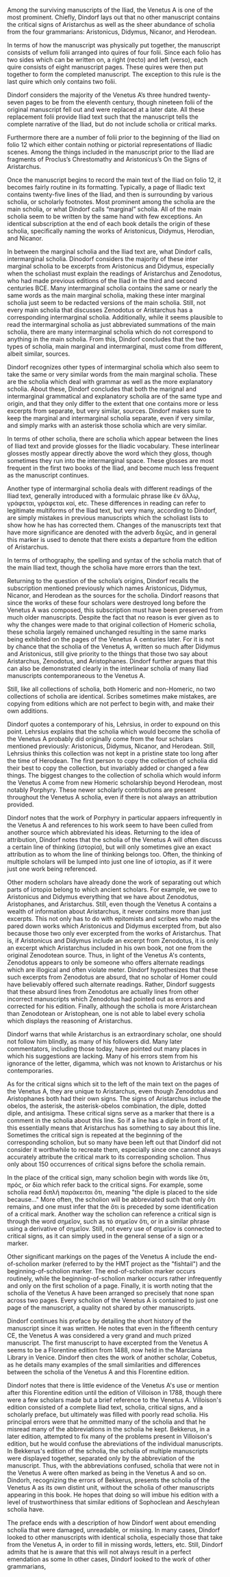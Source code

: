 

Among the surviving manuscripts of the Iliad, the Venetus A is one of the most prominent. Chiefly, Dindorf lays out that no other manuscript contains the critical signs of Aristarchus as well as the sheer abundance of scholia from the four grammarians: Aristonicus, Didymus, Nicanor, and Herodean.

In terms of how the manuscript was physically put together, the manuscript consists of vellum folii arranged into quires of four folii. Since each folio has two sides which can be written on, a right (recto) and left (verso), each quire consists of eight manuscript pages. These quires were then put together to form the completed manuscript. The exception to this rule is the last quire which only contains two folii.

Dindorf considers the majority of the Venetus A’s three hundred twenty-seven pages  to be from the eleventh century, though nineteen folii of the original manuscript fell out and were replaced at a later date. All these replacement folii provide Iliad text such that the manuscript tells the complete narrative of the Iliad, but do not include scholia or critical marks. 

Furthermore there are a number of folii prior to the beginning of the Iliad on folio 12 which either contain nothing or pictorial representations of Iliadic scenes. Among the things included in the manuscript prior to the Iliad are fragments of Proclus’s Chrestomathy and Aristonicus’s On the Signs of Aristarchus. 

Once the manuscript begins to record the main text of the Iliad on folio 12, it becomes fairly routine in its formatting. Typically, a page of Iliadic text contains twenty-five lines of the Iliad, and then is surrounding by various scholia, or scholarly footnotes. Most prominent among the scholia are the main scholia, or what Dindorf calls “marginal” scholia. All of the main scholia seem to be written by the same hand with few exceptions. An identical subscription at the end of each book details the origin of these scholia, specifically naming the works of Aristonicus, Didymus, Herodian, and Nicanor. 

In between the marginal scholia and the Iliad text are, what Dindorf calls, intermarginal scholia. Dinodorf considers the majority of these inter marginal scholia to be excerpts from Aristonicus and Didymus, especially when the scholiast must explain the readings of Aristarchus and Zenodotus, who had made previous editions of the Iliad in the third and second centuries BCE. Many intermarginal scholia contains the same or nearly the same words as the main marginal scholia, making these inter marginal scholia just seem to be redacted versions of the main scholia. Still, not every main scholia that discusses Zenodotus or Aristarchus has a corresponding intermarginal scholia. Additionally, while it seems plausible to read the intermarginal scholia as just abbreviated summations of the main scholia, there are many intermarginal scholia which do not correspond to anything in the main scholia. From this, Dindorf concludes that the two types of scholia, main marginal and intermarginal, must come from different, albeit similar, sources.

Dindorf recognizes other types of intermarginal scholia which also seem to take the same or very similar words from the main marginal scholia. These are the scholia which deal with grammar as well as the more explanatory scholia. About these, Dindorf concludes that both the marignal and intermarginal grammatical and explanatory scholia are of the same type and origin, and that they only differ to the extent that one contains more or less excerpts from separate, but very similar, sources. Dindorf makes sure to keep the marginal and intermarginal scholia separate, even if very similar, and simply marks with an asterisk those scholia which are very similar.

In terms of other scholia, there are scholia which appear between the lines of Iliad text and provide glosses for the Iliadic vocabulary. These interlinear glosses mostly appear directly above the word which they gloss, though sometimes they run into the intermarginal space. These glosses are most frequent in the first two books of the Iliad, and become much less frequent as the manuscript continues.

Another type of intermarginal scholia deals with different readings of the Iliad text, generally introduced with a formulaic phrase like ἐν ἄλλῳ, γράφεται, γράφεται καί, etc. These differences in reading can refer to legitimate multiforms of the Iliad text, but very many, according to Dindorf, are simply mistakes in previous manuscripts which the scholiast lists to show how he has has corrected them. Changes of the manuscripts text that have more significance are denoted with the adverb διχῶς, and in general this marker is used to denote that there exists a departure from the edition of Aristarchus.

In terms of orthography, the spelling and syntax of the scholia match that of the main Iliad text, though the scholia have more errors than the text.

Returning to the question of the scholia’s origins, Dindorf recalls the subscription mentioned previously which names Aristonicus, Didymus, Nicanor, and Herodean as the sources for the scholia. Dindorf reasons that since the works of these four scholars were destroyed long before the Venetus A was composed, this subscription must have been preserved from much older manuscripts. Despite the fact that no reason is ever given as to why the changes were made to that original collection of Homeric scholia, these scholia largely remained unchanged resulting in the same marks being exhibited on the pages of the Venetus A centuries later. For it is not by chance that the scholia of the Venetus A, written so much after Didymus and Aristonicus, still give priority to the things that those two say about Aristarchus, Zenodotus, and Aristophanes. Dindorf further argues that this can also be demonstrated clearly in the interlinear scholia of many Iliad manuscripts contemporaneous to the Venetus A.

Still, like all collections of scholia, both Homeric and non-Homeric, no two collections of scholia are identical. Scribes sometimes make mistakes, are copying from editions which are not perfect to begin with, and make their own additions.

Dindorf quotes a contemporary of his, Lehrsius, in order to expound on this point. Lehrsius explains that the scholia which would become the scholia of the Venetus A probably did originally come from the four scholars mentioned previously: Aristonicus, Didymus, Nicanor, and Herodean. Still, Lehrsius thinks this collection was not kept in a pristine state too long after the time of Herodean. The first person to copy the collection of scholia did their best to copy the collection, but invariably added or changed a few things. The biggest changes to the collection of scholia which would inform the Venetus A come from new Homeric scholarship beyond Herodean, most notably Porphyry. These newer scholarly contributions are present throughout the Venetus A scholia, even if there is not always an attribution provided.

Dindorf notes that the work of Porphyry in particular appaers infrequently in the Venetus A and references to his work seem to have been culled from another source which abbreviated his ideas. Returning to the idea of attribution, Dindorf notes that the scholia of the Venetus A will often discuss a certain line of thinking (ἱστορία), but will only sometimes give an exact attribution as to whom the line of thinking belongs too. Often, the thinking of multiple scholars will be lumped into just one line of  ἱστορία, as if it were just one work being referenced.

Other modern scholars have already done the work of separating out which parts of ἱστορία belong to which ancient scholars. For example, we owe to Aristonicus and Didymus everything that we have about Zenodotus, Aristophanes, and Aristarchus. Still, even though the Venetus A contains a wealth of information about Aristarchus, it never contains more than just excerpts. This not only has to do with epitomists and scribes who made the pared down works which Aristonicus and Didymus excerpted from, but also because those two only ever excerpted from the works of Aristarchus. That is, if Aristonicus and Didymus include an excerpt from Zenodotus, it is only an excerpt which Aristarchus included in his own book, not one from the original Zenodotean source. Thus, in light of the Venetus A's contents, Zenodotus appears to only be someone who offers alternate readings which are illogical and often violate meter. Dindorf hypothesizes that these such excerpts from Zenodotus are absurd, that no scholar of Homer could have believably offered such alternate readings. Rather, Dindorf suggests that these absurd lines from Zenodotus are actually lines from other incorrect manuscripts which Zenodotus had pointed out as errors and corrected for his edition. Finally, although the scholia is more Aristarchean than Zenodotean or Aristophean, one is not able to label every scholia which displays the reasoning of Aristarchus.

Dindorf warns that while Aristarchus is an extraordinary scholar, one should not follow him blindly, as many of his followers did. Many later commentators, including those today, have pointed out many places in which his suggestions are lacking. Many of his errors stem from his ignorance of the letter, digamma, which was not known to Aristarchus or his contemporaries.

As for the critical signs which sit to the left of the main text on the pages of the Venetus A, they are unique to Aristarchus, even though Zenodotus and Aristophanes both had their own signs. The signs of Aristarchus include the obelos, the asterisk, the asterisk-obelos combination, the diple, dotted diple, and antisigma. These critical signs serve as a marker that there is a comment in the scholia about this line. So if a line has a diple in front of it, this essentially means that Aristarchus has something to say about this line. Sometimes the critical sign is repeated at the beginning of the corresponding scholion, but so many have been left out that Dindorf did not consider it worthwhile to recreate them, especially since one cannot always accurately attribute the critical mark to its corresponding scholion. Thus only about 150 occurrences of critical signs before the scholia remain.

In the place of the critical sign, many scholion begin with words like ὅτι, πρός, or δία which refer back to the critical signs. For example, some scholia read διπλῆ παράκειται ὅτι, meaning "the diple is placed to the side because..." More often, the scholion will be abbreviated such that only ὅτι remains, and one must infer that the ὅτι is preceded by some identification of a critical mark. Another way the scholion can reference a critical sign is through the word  σημεῖον, such as τὸ σημεῖον ὅτι, or in a similar phrase using a derivative of σημεῖον. Still, not every use of σημεῖον is connected to critical signs, as it can simply used in the general sense of a sign or a marker.

Other significant markings on the pages of the Venetus A include the end-of-scholion marker (referred to by the HMT project as the "fishtail") and the beginning-of-scholion marker. The end-of-scholion marker occurs routinely, while the beginning-of-scholion marker occurs rather infrequently and only on the first scholion of a page. Finally, it is worth noting that the scholia of the Venetus A have been arranged so precisely that none span across two pages. Every scholion of the Venetus A is contained to just one page of the manuscript, a quality not shared by other manuscripts.

Dindorf continues his preface by detailing the short history of the manuscript since it was written. He notes that even in the fifteenth century CE, the Venetus A was considered a very grand and much prized manuscript. The first manuscript to have excerpted from the Venetus A seems to be a Florentine edition from 1488, now held in the Marciana Library in Venice. Dindorf then cites the work of another scholar, Cobetus, as he details many examples of the small similarities and differences between the scholia of the Venetus A and this Florentine edition. 

Dindorf notes that there is little evidence of the Venetus A's use or mention after this Florentine edition until the edition of Villoison in 1788, though there were a few scholars made but a brief reference to the Venetus A. Villoison's edition consisted of a complete Iliad text, scholia, critical signs, and a scholarly preface, but ultimately was filled with poorly read scholia. His principal errors were that he ommitted many of the scholia and that he misread many of the abbreviations in the scholia he kept. Bekkerus, in a later edition, attempted to fix many of the problems present in Villoison's edition, but he would confuse the abreviations of the individual manuscripts. In Bekkerus's edition of the scholia, the scholia of multiple manuscripts were displayed together, separated only by the abbreviation of the manuscript. Thus, with the abbreviations confused, scholia that were not in the Venetus A were often marked as being in the Venetus A and so on. Dindorh, recognizing the errors of Bekkerus, presents the scholia of the Venetus A as its own distint unit, without the scholia of other manuscripts appearing in this book. He hopes that doing so will imbue his edition with a level of trustworthiness that similar editions of Sophoclean and Aeschylean scholia have. 

The preface ends with a description of how Dindorf went about emending scholia that were damaged, unreadable, or missing. In many cases, Dindorf looked to other manuscripts with identical scholia, especially those that take from the Venetus A, in order to fill in missing words, letters, etc. Still, Dindorf admits that he is aware that this will not always result in a perfect emendation as some In other cases, Dindorf looked to the work of other grammarians,
